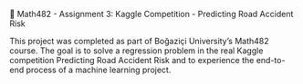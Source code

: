 🧮 Math482 - Assignment 3: Kaggle Competition - Predicting Road Accident Risk

This project was completed as part of Boğaziçi University’s Math482 course.
The goal is to solve a regression problem in the real Kaggle competition Predicting Road Accident Risk
 and to experience the end-to-end process of a machine learning project.

 
